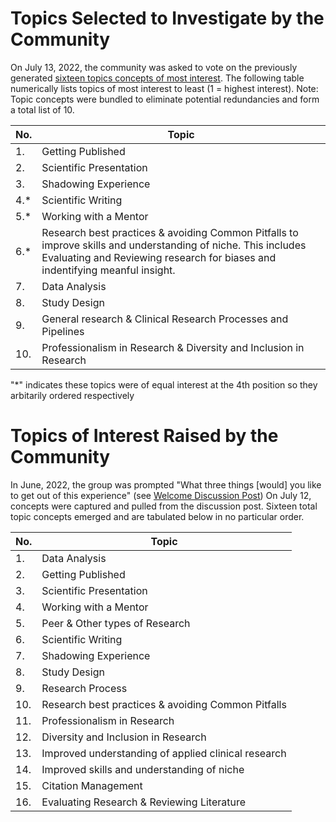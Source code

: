 # Topics Selected to Investigate by the Community
On July 13, 2022, the community was asked to vote on the previously generated [sixteen topics concepts of most interest](#Topics-of-Interest-Raised-by-the-Community). The following table numerically lists topics of most interest to least (1 = highest interest). Note: Topic concepts were bundled to eliminate potential redundancies and form a total list of 10. 

| No.   | Topic                  | 
| ----- | ---------------------- |
| 1.|Getting Published|
| 2.|Scientific Presentation|    
| 3.|Shadowing Experience|
| 4.* |Scientific Writing| 
| 5.* |Working with a Mentor|
| 6.* |Research best practices & avoiding Common Pitfalls to improve skills and understanding of niche. This includes Evaluating and Reviewing research for biases and indentifying meanful insight.|
|7.| Data Analysis|
|8.| Study Design|
|9.| General research & Clinical Research Processes and Pipelines|
|10.|Professionalism in Research & Diversity and Inclusion in Research|

"*" indicates these topics were of equal interest at the 4th position so they arbitarily ordered respectively






# Topics of Interest Raised by the Community 
In June, 2022, the group was prompted "What three things [would] you like to get out of this experience" (see [Welcome Discussion Post](https://github.com/Open-Research-Program/HCOE/discussions/1))
On July 12, concepts were captured and pulled from the discussion post.  Sixteen total topic concepts emerged and are tabulated below in no particular order.

| No.   | Topic                  | 
| ----- | ---------------------- |
| 1.    |Data Analysis |
| 2.    |Getting Published|
| 3. | Scientific Presentation| 
| 4. | Working with a Mentor|
|5. | Peer & Other types of Research | 
|6. | Scientific Writing|
|7. | Shadowing Experience|
|8.| Study Design|
|9.| Research Process |
|10.|Research best practices & avoiding Common Pitfalls|
|11.|Professionalism in Research|
|12.| Diversity and Inclusion in Research|
|13.| Improved understanding of applied clinical research|
|14.|Improved skills and understanding of niche|
|15.|Citation Management|
|16.|Evaluating Research & Reviewing Literature|
